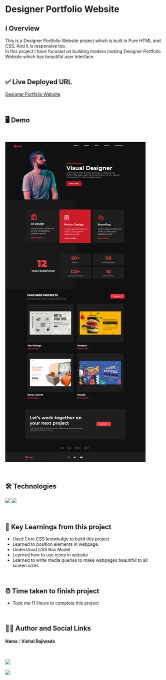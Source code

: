 
# **Designer Portfolio Website**

## **ℹ️ Overview**

This is a Designer Portfolio Website project which is built in Pure HTML and CSS. And it is responsive too. <br>
In this project I have focused on building modern looking Designer Portfolio Website which has beautiful user interface.

<br>

## **✅ Live Deployed URL**

[Designer Portfolio Website](https://designer-portfolio-vishal.netlify.app)

<br>

## **🖥 Demo**
<br>

![](./assets/15.png)

<br>

## **🛠 Technologies** 
![](https://img.shields.io/badge/HTML-239120?style=for-the-badge&logo=html5&logoColor=white)
![](https://img.shields.io/badge/CSS-239120?&style=for-the-badge&logo=css3&logoColor=white)

<br>

## **📖 Key Learnings from this project**

 - Used Core CSS knowledge to build this project
 - Learned to position elements in webpage.
 - Understood CSS Box Model
 - Learned how to use icons in website
 - Learned to write media queries to make webpages beautiful to all screen sizes
 
<br>

 ##  **⏰ Time taken to finish project**

- Took me 11 Hours to complete this project 

<br>

##  **👨‍💻 Author and Social Links**
#### **Name** : Vishal Rajiwade

<br>

[<img src="https://res.cloudinary.com/practicaldev/image/fetch/s--imBRhTaX--/c_limit%2Cf_auto%2Cfl_progressive%2Cq_auto%2Cw_880/https://img.shields.io/badge/LinkedIn-0077B5%3Fstyle%3Dfor-the-badge%26logo%3Dlinkedin%26logoColor%3Dwhite">](https://www.linkedin.com/in/vishal-rajiwade-2654a8184/)

[<img src="https://img.shields.io/badge/Instagram-E4405F?style=for-the-badge&logo=instagram&logoColor=white">](https://www.instagram.com/vishal_codes_7/)



